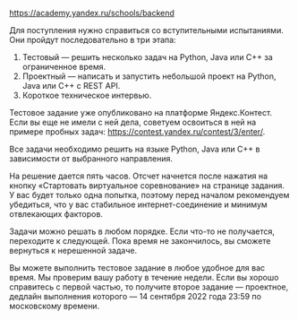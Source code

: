 https://academy.yandex.ru/schools/backend

Для поступления нужно справиться со вступительными испытаниями.  
Они пройдут последовательно в три этапа:  
1. Тестовый — решить несколько задач на Python, Java или C++ за ограниченное время.  
2. Проектный — написать и запустить небольшой проект на Python, Java или C++ с REST API.  
3. Короткое техническое интервью.  

Тестовое задание уже опубликовано на платформе Яндекс.Контест. Если вы еще не имели с ней дела, советуем освоиться в ней на примере пробных задач: https://contest.yandex.ru/contest/3/enter/. 

Все задачи необходимо решить на языке Python,  Java или C++ в зависимости от выбранного направления.

На решение дается пять часов. Отсчет начнется после нажатия на кнопку «Стартовать виртуальное соревнование» на странице задания. У вас будет только одна попытка, поэтому перед началом рекомендуем убедиться, что у вас стабильное интернет-соединение и минимум отвлекающих факторов.

Задачи можно решать в любом порядке. Если что-то не получается, переходите к следующей. Пока время не закончилось, вы сможете вернуться к нерешенной задаче. 

Вы можете выполнить тестовое задание в любое удобное для вас время. Мы проверим вашу работу в течение недели. Если вы хорошо справитесь с первой частью, то получите второе задание — проектное, дедлайн выполнения которого  — 14 сентября 2022 года 23:59 по московскому времени.
